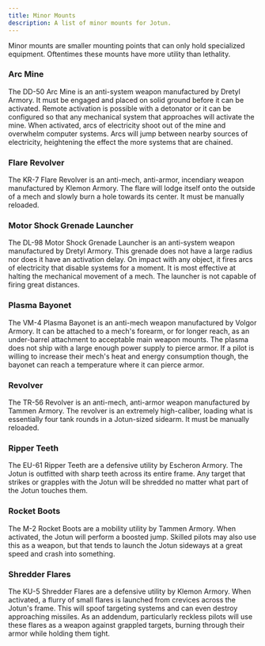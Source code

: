 ```yaml
---
title: Minor Mounts
description: A list of minor mounts for Jotun.
---
```


Minor mounts are smaller mounting points that can only hold specialized equipment. Oftentimes these mounts have more utility than lethality.

### Arc Mine
The DD-50 Arc Mine is an anti-system weapon manufactured by Dretyl Armory. It must be engaged and placed on solid ground before it can be activated. Remote activation is possible with a detonator or it can be configured so that any mechanical system that approaches will activate the mine. When activated, arcs of electricity shoot out of the mine and overwhelm computer systems. Arcs will jump between nearby sources of electricity, heightening the effect the more systems that are chained.

### Flare Revolver
The KR-7 Flare Revolver is an anti-mech, anti-armor, incendiary weapon manufactured by Klemon Armory. The flare will lodge itself onto the outside of a mech and slowly burn a hole towards its center. It must be manually reloaded.

### Motor Shock Grenade Launcher
The DL-98 Motor Shock Grenade Launcher is an anti-system weapon manufactured by Dretyl Armory. This grenade does not have a large radius nor does it have an activation delay. On impact with any object, it fires arcs of electricity that disable systems for a moment. It is most effective at halting the mechanical movement of a mech. The launcher is not capable of firing great distances.

### Plasma Bayonet
The VM-4 Plasma Bayonet is an anti-mech weapon manufactured by Volgor Armory. It can be attached to a mech's forearm, or for longer reach, as an under-barrel attachment to acceptable main weapon mounts. The plasma does not ship with a large enough power supply to pierce armor. If a pilot is willing to increase their mech's heat and energy consumption though, the bayonet can reach a temperature where it can pierce armor.

### Revolver
The TR-56 Revolver is an anti-mech, anti-armor weapon manufactured by Tammen Armory. The revolver is an extremely high-caliber, loading what is essentially four tank rounds in a Jotun-sized sidearm. It must be manually reloaded.

### Ripper Teeth
The EU-61 Ripper Teeth are a defensive utility by Escheron Armory. The Jotun is outfitted with sharp teeth across its entire frame. Any target that strikes or grapples with the Jotun will be shredded no matter what part of the Jotun touches them.

### Rocket Boots
The M-2 Rocket Boots are a mobility utility by Tammen Armory. When activated, the Jotun will perform a boosted jump. Skilled pilots may also use this as a weapon, but that tends to launch the Jotun sideways at a great speed and crash into something.

### Shredder Flares
The KU-5 Shredder Flares are a defensive utility by Klemon Armory. When activated, a flurry of small flares is launched from crevices across the Jotun's frame. This will spoof targeting systems and can even destroy approaching missiles. As an addendum, particularly reckless pilots will use these flares as a weapon against grappled targets, burning through their armor while holding them tight.